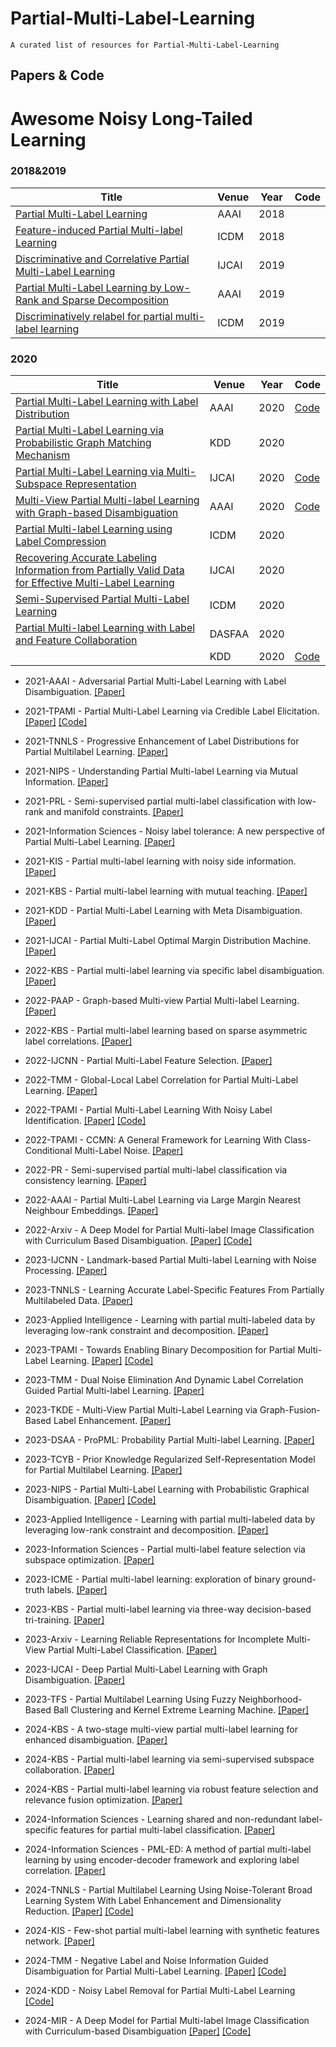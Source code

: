 # Partial-Multi-Label-Learning
    A curated list of resources for Partial-Multi-Label-Learning
## Papers & Code
# Awesome Noisy Long-Tailed Learning
### 2018&2019
|  Title   | Venue  | Year| Code|
|  ----  | ----  |----  |----  |
|[Partial Multi-Label Learning](https://cdn.aaai.org/ojs/11644/11644-13-15172-1-2-20201228.pdf)|AAAI|2018||
|[Feature-induced Partial Multi-label Learning](https://cs.gmu.edu/~carlotta/publications/ICDM18_fPML.pdf)  | ICDM | 2018||
|[Discriminative and Correlative Partial Multi-Label Learning](https://www.ijcai.org/Proceedings/2019/0512.pdf)  | IJCAI |2019||
|[Partial Multi-Label Learning by Low-Rank and Sparse Decomposition](https://aaai.org/papers/05016-partial-multi-label-learning-by-low-rank-and-sparse-decomposition/)|AAAI|2019||
|[Discriminatively relabel for partial multi-label learning](https://ieeexplore.ieee.org/document/8970871) |ICDM |2019||
### 2020
|  Title   | Venue  | Year| Code|
|  ----  | ----  |----  |----  |
|[Partial Multi-Label Learning with Label Distribution](https://aaai.org/papers/06510-partial-multi-label-learning-with-label-distribution/)|AAAI|2020|[Code](https://github.com/palm-ml/PML_LD)|
| [Partial Multi-Label Learning via Probabilistic Graph Matching Mechanism](https://www.kdd.org/kdd2020/accepted-papers/view/partial-multi-label-learning-via-probabilistic-graph-matching-mechanism) | KDD |2020  ||
| [Partial Multi-Label Learning via Multi-Subspace Representation](https://www.ijcai.org/Proceedings/2020/0362.pdf) | IJCAI |2020  |[Code](https://github.com/SZU-AdvTech-2022/046-Partial-Multi-label-Learning-via-Multi-subspace-Representation)|
| [Multi-View Partial Multi-label Learning with Graph-based Disambiguation](http://palm.seu.edu.cn/zhangml/files/AAAI'20b.pdf) | AAAI |2020  |[Code](https://palm.seu.edu.cn/zhangml/)|
| [Partial Multi-label Learning using Label Compression](https://repository.kaust.edu.sa/server/api/core/bitstreams/eab71b27-5fb0-4ccb-b19f-ac8a393b377d/content) | ICDM |2020  ||
| [Recovering Accurate Labeling Information from Partially Valid Data for Effective Multi-Label Learning](https://arxiv.org/pdf/2006.11488.pdf) | IJCAI |2020  ||
| [Semi-Supervised Partial Multi-Label Learning](https://ieeexplore.ieee.org/abstract/document/9338377) | ICDM |2020  ||
| [Partial Multi-label Learning with Label and Feature Collaboration](https://link.springer.com/chapter/10.1007/978-3-030-59410-7_41) | DASFAA |2020  ||
| []() | KDD |2020  |[Code]()|

- 2021-AAAI - Adversarial Partial Multi-Label Learning with Label Disambiguation. [[Paper]](https://aaai.org/papers/10568-adversarial-partial-multi-label-learning-with-label-disambiguation/)
* 2021-TPAMI - Partial Multi-Label Learning via Credible Label Elicitation. [[Paper]](https://ieeexplore.ieee.org/document/9057438) [[Code]](https://palm.seu.edu.cn/zhangml/)
- 2021-TNNLS - Progressive Enhancement of Label Distributions for Partial Multilabel Learning. [[Paper]](https://ieeexplore.ieee.org/document/9615493)
* 2021-NIPS - Understanding Partial Multi-label Learning via Mutual Information. [[Paper]](https://proceedings.neurips.cc/paper/2021/file/217c0e01c1828e7279051f1b6675745d-Paper.pdf)
- 2021-PRL - Semi-supervised partial multi-label classification with low-rank and manifold constraints. [[Paper]](https://www.sciencedirect.com/science/article/pii/S0167865521002828)
* 2021-Information Sciences - Noisy label tolerance: A new perspective of Partial Multi-Label Learning. [[Paper]](https://www.sciencedirect.com/science/article/pii/S0020025520309294) 
- 2021-KIS - Partial multi-label learning with noisy side information. [[Paper]](https://link.springer.com/article/10.1007/s10115-020-01527-3)
* 2021-KBS - Partial multi-label learning with mutual teaching. [[Paper]](https://www.sciencedirect.com/science/article/pii/S095070512030753X)
- 2021-KDD - Partial Multi-Label Learning with Meta Disambiguation. [[Paper]](http://www.xiemk.pro/publication/kdd21-pmlmd.pdf)
* 2021-IJCAI - Partial Multi-Label Optimal Margin Distribution Machine. [[Paper]](https://www.ijcai.org/proceedings/2021/0303.pdf)
- 2022-KBS - Partial multi-label learning via specific label disambiguation. [[Paper]](https://www.sciencedirect.com/science/article/pii/S0950705122005391)
* 2022-PAAP - Graph-based Multi-view Partial Multi-label Learning. [[Paper]](https://ieeexplore.ieee.org/document/10010429/)
- 2022-KBS - Partial multi-label learning based on sparse asymmetric label correlations. [[Paper]](https://www.sciencedirect.com/science/article/pii/S0950705122002696) 
* 2022-IJCNN - Partial Multi-Label Feature Selection. [[Paper]](https://ieeexplore.ieee.org/abstract/document/9892133)
- 2022-TMM - Global-Local Label Correlation for Partial Multi-Label Learning. [[Paper]](https://ieeexplore.ieee.org/document/9343691)
* 2022-TPAMI - Partial Multi-Label Learning With Noisy Label Identification. [[Paper]](https://ieeexplore.ieee.org/abstract/document/9354590) [[Code]](http://milkxie.github.io/code/PMLNIcode.zip)
- 2022-TPAMI - CCMN: A General Framework for Learning With Class-Conditional Multi-Label Noise. [[Paper]](https://ieeexplore.ieee.org/document/9674931)
* 2022-PR - Semi-supervised partial multi-label classification via consistency learning. [[Paper]](https://www.sciencedirect.com/science/article/pii/S003132032200320X)
- 2022-AAAI - Partial Multi-Label Learning via Large Margin Nearest Neighbour Embeddings. [[Paper]](https://ojs.aaai.org/index.php/AAAI/article/download/20628/version/18925/20387)
* 2022-Arxiv - A Deep Model for Partial Multi-label Image Classification with Curriculum Based Disambiguation. [[Paper]](https://www.semanticscholar.org/paper/A-Deep-Model-for-Partial-Multi-Label-Image-with-Sun-Xie/74fab1d21cad37b2c4423b505151efd69f092bee) [[Code]](https://github.com/milkxie/PML-CDCR)
- 2023-IJCNN - Landmark-based Partial Multi-label Learning with Noise Processing. [[Paper]](https://ieeexplore.ieee.org/document/10191270)
* 2023-TNNLS - Learning Accurate Label-Specific Features From Partially Multilabeled Data. [[Paper]](https://ieeexplore.ieee.org/document/10043663)
- 2023-Applied Intelligence - Learning with partial multi-labeled data by leveraging low-rank constraint and decomposition. [[Paper]](https://link.springer.com/article/10.1007/s10489-022-03989-0)
* 2023-TPAMI - Towards Enabling Binary Decomposition for Partial Multi-Label Learning. [[Paper]](https://ieeexplore.ieee.org/document/10168295) [[Code]](https://palm.seu.edu.cn/zhangml/) 
- 2023-TMM - Dual Noise Elimination And Dynamic Label Correlation Guided Partial Multi-label Learning. [[Paper]](https://ieeexplore.ieee.org/document/10336552/authors#authors)
* 2023-TKDE - Multi-View Partial Multi-Label Learning via Graph-Fusion-Based Label Enhancement. [[Paper]](https://ieeexplore.ieee.org/document/9999508)
- 2023-DSAA - ProPML: Probability Partial Multi-label Learning. [[Paper]](https://ieeexplore.ieee.org/abstract/document/10302620)
* 2023-TCYB - Prior Knowledge Regularized Self-Representation Model for Partial Multilabel Learning. [[Paper]](https://ieeexplore.ieee.org/document/9533180)
- 2023-NIPS - Partial Multi-Label Learning with Probabilistic Graphical Disambiguation. [[Paper]](http://palm.seu.edu.cn/zhangml/files/NeurIPS'23c.pdf) [[Code]](https://palm.seu.edu.cn/zhangml/)
* 2023-Applied Intelligence - Learning with partial multi-labeled data by leveraging low-rank constraint and decomposition. [[Paper]](https://link.springer.com/article/10.1007/s10489-022-03989-0)
- 2023-Information Sciences - Partial multi-label feature selection via subspace optimization. [[Paper]](https://www.sciencedirect.com/science/article/pii/S0020025523011416)
* 2023-ICME - Partial multi-label learning: exploration of binary ground-truth labels. [[Paper]](https://ieeexplore.ieee.org/abstract/document/10219613/footnotes#footnotes)
- 2023-KBS - Partial multi-label learning via three-way decision-based tri-training. [[Paper]](https://www.sciencedirect.com/science/article/pii/S0950705123004938)
* 2023-Arxiv - Learning Reliable Representations for Incomplete Multi-View Partial Multi-Label Classification. [[Paper]](https://www.semanticscholar.org/paper/Learning-Reliable-Representations-for-Incomplete-Liu-Wen/3b8104927237d2eee35fecee648b8606b165ea74)
- 2023-IJCAI - Deep Partial Multi-Label Learning with Graph Disambiguation. [[Paper]](https://www.ijcai.org/proceedings/2023/0479.pdf)
* 2023-TFS - Partial Multilabel Learning Using Fuzzy Neighborhood-Based Ball Clustering and Kernel Extreme Learning Machine. [[Paper]](https://ieeexplore.ieee.org/document/9954218)
- 2024-KBS - A two-stage multi-view partial multi-label learning for enhanced disambiguation. [[Paper]](https://www.sciencedirect.com/science/article/pii/S0950705124003150)
* 2024-KBS - Partial multi-label learning via semi-supervised subspace collaboration. [[Paper]](https://www.sciencedirect.com/science/article/pii/S0950705124000790)
- 2024-KBS - Partial multi-label learning via robust feature selection and relevance fusion optimization. [[Paper]](https://www.sciencedirect.com/science/article/pii/S0950705123011139)
* 2024-Information Sciences - Learning shared and non-redundant label-specific features for partial multi-label classification. [[Paper]](https://www.sciencedirect.com/science/article/pii/S0020025523015025)
- 2024-Information Sciences - PML-ED: A method of partial multi-label learning by using encoder-decoder framework and exploring label correlation. [[Paper]](https://www.sciencedirect.com/science/article/pii/S0020025524000781)
* 2024-TNNLS - Partial Multilabel Learning Using Noise-Tolerant Broad Learning System With Label Enhancement and Dimensionality Reduction. [[Paper]](https://xplorestaging.ieee.org/document/10416802) [[Code]](https://markwalton-tu.github.io/)
- 2024-KIS - Few-shot partial multi-label learning with synthetic features network. [[Paper]](https://link.springer.com/article/10.1007/s10115-023-01988-2)
* 2024-TMM - Negative Label and Noise Information Guided Disambiguation for Partial Multi-Label Learning. [[Paper]](https://ieeexplore.ieee.org/document/10533859) [[Code]](https://github.com/zhongjingyu1/Negative-Label-and-Noise-Feature-Guided-Disambiguation-for-Partial-Multi-Label-Learning)
- 2024-KDD - Noisy Label Removal for Partial Multi-Label Learning [[Code]](https://github.com/Yangfc-ML/NLR)
* 2024-MIR - A Deep Model for Partial Multi-label Image Classification with Curriculum-based Disambiguation  [[Paper]](https://link.springer.com/article/10.1007/s11633-023-1439-3) [[Code]](https://github.com/xiemk/PML-CDCR?tab=readme-ov-file)
